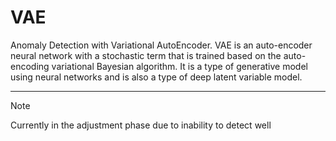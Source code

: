 # VAE
Anomaly Detection with Variational AutoEncoder. VAE is an auto-encoder neural network with a stochastic term that is trained based on the auto-encoding variational Bayesian algorithm. It is a type of generative model using neural networks and is also a type of deep latent variable model.

***

>[!Note]
>Currently in the adjustment phase due to inability to detect well
